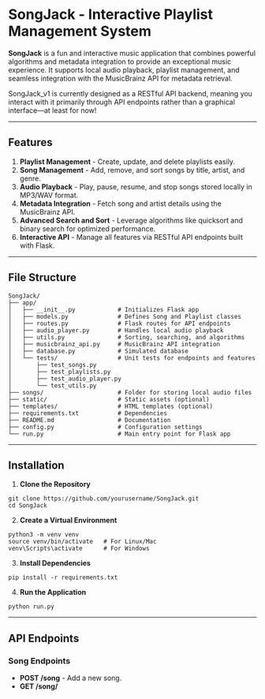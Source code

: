 # SongJack - Interactive Playlist Management System

**SongJack** is a fun and interactive music application that combines powerful algorithms and metadata integration to provide an exceptional music experience. It supports local audio playback, playlist management, and seamless integration with the MusicBrainz API for metadata retrieval.

SongJack_v1 is currently designed as a RESTful API backend, meaning you interact with it primarily through API endpoints rather than a graphical interface—at least for now!

---

## Features
1. **Playlist Management** - Create, update, and delete playlists easily.
2. **Song Management** - Add, remove, and sort songs by title, artist, and genre.
3. **Audio Playback** - Play, pause, resume, and stop songs stored locally in MP3/WAV format.
4. **Metadata Integration** - Fetch song and artist details using the MusicBrainz API.
5. **Advanced Search and Sort** - Leverage algorithms like quicksort and binary search for optimized performance.
6. **Interactive API** - Manage all features via RESTful API endpoints built with Flask.

---

## File Structure
```
SongJack/
├── app/
│   ├── __init__.py            # Initializes Flask app
│   ├── models.py              # Defines Song and Playlist classes
│   ├── routes.py              # Flask routes for API endpoints
│   ├── audio_player.py        # Handles local audio playback
│   ├── utils.py               # Sorting, searching, and algorithms
│   ├── musicbrainz_api.py     # MusicBrainz API integration
│   ├── database.py            # Simulated database
│   └── tests/                 # Unit tests for endpoints and features
│       ├── test_songs.py
│       ├── test_playlists.py
│       ├── test_audio_player.py
│       └── test_utils.py
├── songs/                     # Folder for storing local audio files
├── static/                    # Static assets (optional)
├── templates/                 # HTML templates (optional)
├── requirements.txt           # Dependencies
├── README.md                  # Documentation
├── config.py                  # Configuration settings
└── run.py                     # Main entry point for Flask app
```

---

## Installation
1. **Clone the Repository**
```
git clone https://github.com/yourusername/SongJack.git
cd SongJack
```

2. **Create a Virtual Environment**
```
python3 -m venv venv
source venv/bin/activate   # For Linux/Mac
venv\Scripts\activate      # For Windows
```

3. **Install Dependencies**
```
pip install -r requirements.txt
```

4. **Run the Application**
```
python run.py
```

---

## API Endpoints
### Song Endpoints
- **POST /song** - Add a new song.
- **GET /song/<title>** - Retrieve song details.
- **DELETE /song/<title>** - Delete a song.

### Playlist Endpoints
- **POST /playlist** - Create a new playlist.
- **GET /playlist/<name>** - Retrieve playlist details.
- **DELETE /playlist/<name>** - Delete a playlist.

### Additional Endpoints
- **POST /playlist/<name>/add** - Add a song to a playlist.
- **POST /playlist/<name>/remove** - Remove a song from a playlist.
- **POST /playlist/<name>/sort/<criteria>** - Sort a playlist by title, artist, or genre.
- **POST /play** - Play a song.
- **POST /pause** - Pause playback.
- **POST /resume** - Resume playback.
- **POST /stop** - Stop playback.

---

## Testing
Run unit tests for different modules:
```
python -m unittest discover -s app/tests
```

---

## Dependencies
- Flask
- pygame
- requests
- unittest

---

## Future Enhancements
1. Add support for online streaming.
2. Implement lyrics synchronization.
3. Enhance the UI with React or Vue.js for a modern interface.
4. Optimize performance with database integration.
5. Replace Flask's development server with a production-ready server like Gunicorn or uWSGI.
6. Remove `if __name__ == '__main__': app.run(debug=True)` blocks from scripts when preparing for deployment and rely on `run.py` for launching the app.

---

## License
This project is licensed under the MIT License.

---

## Author
**Jose Murillo** - [GitHub Profile](https://github.com/Lobsterhandz)

